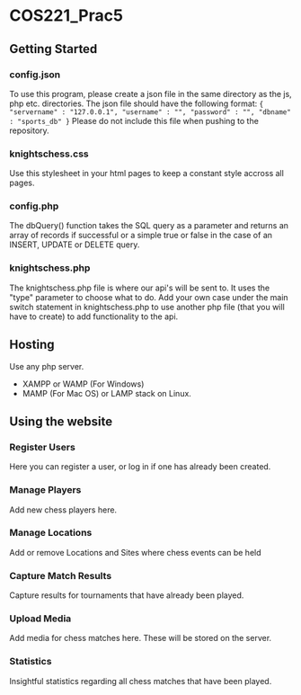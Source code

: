 # COS221_Prac5

## Getting Started
### config.json

To use this program, please create a json file in the same directory as the js, php etc. directories.
The json file should have the following format:
`{
  "servername" : "127.0.0.1",
  "username" : "",
  "password" : "",
  "dbname" : "sports_db"
}`
Please do not include this file when pushing to the repository.

### knightschess.css

Use this stylesheet in your html pages to keep a constant style accross all pages.

### config.php

The dbQuery() function takes the SQL query as a parameter and returns an array of records if successful or a simple true or false in the case of an INSERT, UPDATE or DELETE query.

### knightschess.php

The knightschess.php file is where our api's will be sent to. 
It uses the "type" parameter to choose what to do.
Add your own case under the main switch statement in knightschess.php to use another php file (that you will have to create) to add functionality to the api.

## Hosting

Use any php server.
  - XAMPP or WAMP (For Windows)
  - MAMP (For Mac OS)
or LAMP stack on Linux.

## Using the website
### Register Users
Here you can register a user, or log in if one has already been created.

### Manage Players
Add new chess players here.

### Manage Locations
Add or remove Locations and Sites where chess events can be held

### Capture Match Results
Capture results for tournaments that have already been played.

### Upload Media
Add media for chess matches here. These will be stored on the server.

### Statistics
Insightful statistics regarding all chess matches that have been played.